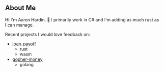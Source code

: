 ## About Me

Hi I'm Aaron Hardin. 👋 I primarily work in C# and I'm adding as much rust as I can manage.

Recent projects I would love feedback on:
- [loan-payoff](https://github.com/aaron-hardin/loan-payoff)
   - rust
   - wasm
- [gopher-money](https://github.com/aaron-hardin/gopher-money)
   - golang
